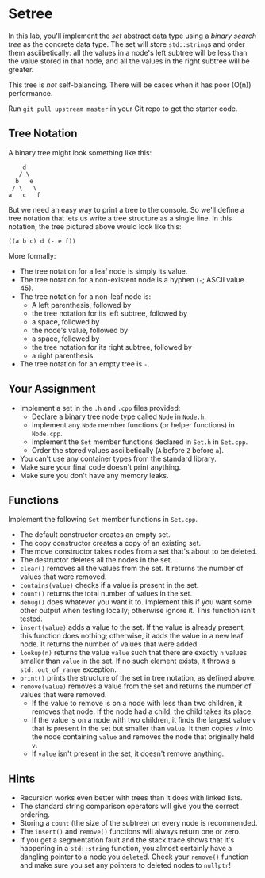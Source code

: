# Setree

In this  lab,  you'll implement the  _set_  abstract data type  using a  _binary
search tree_ as the  concrete data type.  The set will store `std::string`s  and
order them asciibetically:  all the values in a node's left subtree will be less
than the value stored in that node, and all the values in the right subtree will
be greater.

This tree  is _not_ self-balancing.  There will be cases when it has poor (O(n))
performance.

Run `git pull upstream master` in your Git repo to get the starter code.


## Tree Notation

A binary tree might look something like this:

```
    d
   / \
  b   e
 / \   \
a   c   f
```

But we need an easy way  to print a tree to the console.  So we'll define a tree
notation that lets us write a tree structure as a single line. In this notation,
the tree pictured above would look like this:

```
((a b c) d (- e f))
```

More formally:
- The tree notation for a leaf node is simply its value.
- The tree notation for a non-existent node is a hyphen (`-`; ASCII value 45).
- The tree notation for a non-leaf node is:
  - A left parenthesis, followed by
  - the tree notation for its left subtree, followed by
  - a space, followed by
  - the node's value, followed by
  - a space, followed by
  - the tree notation for its right subtree, followed by
  - a right parenthesis.
- The tree notation for an empty tree is `-`.


## Your Assignment

- Implement a set in the `.h` and `.cpp` files provided:
  - Declare a binary tree node type called `Node` in `Node.h`.
  - Implement any `Node` member functions (or helper functions) in `Node.cpp`.
  - Implement the `Set` member functions declared in `Set.h` in `Set.cpp`.
  - Order the stored values asciibetically (`A` before `Z` before `a`).
- You can't use any container types from the standard library.
- Make sure your final code doesn't print anything.
- Make sure you don't have any memory leaks.


## Functions

Implement the following `Set` member functions in `Set.cpp`.

- The default constructor creates an empty set.
- The copy constructor creates a copy of an existing set.
- The move constructor takes nodes from a set that's about to be deleted.
- The destructor deletes all the nodes in the set.
- `clear()` removes all the values from the set. It returns the number of values
  that were removed.
- `contains(value)` checks if a value is present in the set.
- `count()` returns the total number of values in the set.
- `debug()` does whatever you want it to.  Implement this if you want some other
  output when testing locally; otherwise ignore it.  This function isn't tested.
- `insert(value)` adds a value to the set. If the value is already present, this
  function does nothing;  otherwise,  it adds the value  in a new leaf node.  It
  returns the number of values that were added.
- `lookup(n)` returns the value `value` such that there are exactly `n` values
  smaller than `value` in the set.  If no such element exists, it throws a
  `std::out_of_range` exception.
- `print()` prints the structure of the set in tree notation, as defined above.
- `remove(value)` removes a value from the set  and returns the number of values
  that were removed.
  - If the value to remove is on a node with less than two children,  it removes
    that node.  If the node had a child, the child takes its place.
  - If the value is on a node with two children, it finds the largest value `v`
    that is present in the set but smaller than `value`. It then copies `v` into
    the node containing `value` and removes the node that originally held `v`.
  - If `value` isn't present in the set, it doesn't remove anything.


## Hints

- Recursion works even better with trees than it does with linked lists.
- The standard string comparison operators will give you the correct ordering.
- Storing a `count` (the size of the subtree) on every node is recommended.
- The `insert()` and `remove()` functions will always return one or zero.
- If you get a segmentation fault and the stack trace shows that it's happening
  in a `std::string` function, you almost certainly have a dangling pointer to a
  node you `delete`d.  Check your `remove()` function and make sure you set any
  pointers to deleted nodes to `nullptr`!
